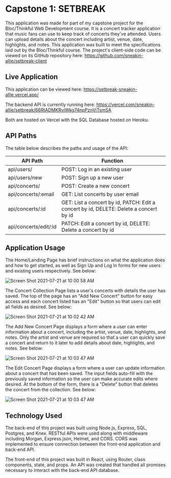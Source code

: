 # Capstone 1: SETBREAK

This application was made for part of my capstone project for the Bloc/Thinkful Web Development course. It is a concert tracker application that music fans can use to keep track of concerts they've attended. Users can upload details about the concert including artist, venue, date, highlights, and notes. This application was built to meet the specifications laid out by the Bloc/Thinkful course. The project's client-side code can be viewed on its GitHub repository here: https://github.com/sneakin-allie/setbreak-client

## Live Application

This application can be viewed here: https://setbreak-sneakin-allie.vercel.app/

The backend API is currently running here: https://vercel.com/sneakin-allie/setbreak/66RtADMKRviWkg74npPznViTsmSA

Both are hosted on Vercel with the SQL Database hosted on Heroku.

## API Paths

The table below describes the paths and usage of the API:

|   API Path          |   Function    |
| -------------       | ------------- |
| api/users/          | POST: Log in an existing user                                                           |
| api/users/new       | POST: Sign up a new user                                                                |
| api/concerts/       | POST: Create a new concert                                                              |
| api/concerts/:email | GET: List concerts by user email                                                        |
| api/concerts/:id    | GET: List a concert by id, PATCH: Edit a concert by id, DELETE: Delete a concert by id  |
| api/concerts/edit/:id    | PATCH: Edit a concert by id, DELETE: Delete a concert by id  |

## Application Usage

The Home/Landing Page has brief instructions on what the application does and how to get started, as well as Sign Up and Log In forms for new users and existing users respectively. See below:

![Screen Shot 2021-07-21 at 10 00 58 AM](https://user-images.githubusercontent.com/68669789/126501557-f73a164f-332b-4c53-9353-5735fe0cf7de.png)

The Concert Collection Page lists a user's concerts with details the user has saved. The top of the page has an "Add New Concert" button for easy access and each concert listed has an "Edit" button so that users can edit all fields as desired. See below:

![Screen Shot 2021-07-21 at 10 02 42 AM](https://user-images.githubusercontent.com/68669789/126501813-19134616-c21f-4f34-8fc6-79daed47e7f6.png)

The Add New Concert Page displays a form where a user can enter information about a concert, including the artist, venue, date, highlights, and notes. Only the artist and venue are required so that a user can quickly save a concert and return to it later to add details about date, highlights, and notes. See below:

![Screen Shot 2021-07-21 at 10 03 47 AM](https://user-images.githubusercontent.com/68669789/126501995-45f09ff9-a82d-499e-9289-f85ad45bbe92.png)

The Edit Concert Page displays a form where a user can update information about a concert that has been saved. The input fields auto-fill with the previously saved information so the user can make accurate edits where desired. At the bottom of the form, there is a "Delete" button that deletes the concert from the collection. See below:

![Screen Shot 2021-07-21 at 10 03 47 AM](https://user-images.githubusercontent.com/68669789/126502092-ebb6e891-92d9-402d-aa29-b046b0b9f30f.png)

## Technology Used

The back-end of this project was built using Node.js, Express, SQL, Postgres, and Knex. RESTful APIs were used along with middleware including Morgan, Express.json, Helmet, and CORS. CORS was implemented to ensure connection between the front-end application and back-end API.

The front-end of this project was built in React, using Router, class components, state, and props. An API was created that handled all promises necessary to interact with the back-end API database.
